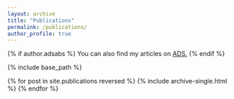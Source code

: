 ```yaml
---
layout: archive
title: "Publications"
permalink: /publications/
author_profile: true
---
```


{% if author.adsabs %}
  You can also find my articles on <u><a href="{{author.adsabs}}">ADS</a>.</u>
{% endif %}

{% include base_path %}

{% for post in site.publications reversed %}
  {% include archive-single.html %}
{% endfor %}
